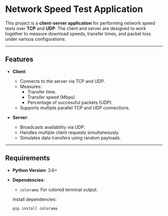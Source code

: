 # Network Speed Test Application

This project is a **client-server application** for performing network speed tests over **TCP** and **UDP**.
The client and server are designed to work together to measure download speeds, transfer times, and packet loss under various configurations.

---

## Features

- **Client**:
  - Connects to the server via TCP and UDP.
  - Measures:
    - Transfer time.
    - Transfer speed (Mbps).
    - Percentage of successful packets (UDP).
  - Supports multiple parallel TCP and UDP connections.

- **Server**:
  - Broadcasts availability via UDP.
  - Handles multiple client requests simultaneously.
  - Simulates data transfers using random payloads.

---

## Requirements

- **Python Version**: 3.6+
- **Dependencies**:
  - `colorama`: For colored terminal output.

  Install dependencies:
  ```bash
  pip install colorama

